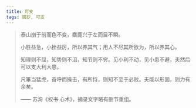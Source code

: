 ```yaml
---
title: 可支
tags: 摘抄, 可支
---
```


> 泰山崩于前而色不变，麋鹿兴于左而目不瞬。
> 
> 小胜益急，小挫益厉，所以养其气；用人不尽其所欲为，所以养其心。
> 
> 知理则不屈，知势则不沮，知节则不穷。见小利不动，见小患不避，夫然后可以支大利大患。
> 
> 尺箠当猛虎，奋呼而操击，有所恃，则知不至于必败。夫能以形固，则力有余矣。
>
> —— 苏洵《权书·心术》，摘录文字略有删节重组。